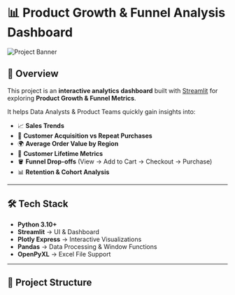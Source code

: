 # 📊 Product Growth & Funnel Analysis Dashboard

![Project Banner](images/banner.png) <!-- Replace with your own image -->

## 🚀 Overview
This project is an **interactive analytics dashboard** built with [Streamlit](https://streamlit.io/) for exploring **Product Growth & Funnel Metrics**.  

It helps Data Analysts & Product Teams quickly gain insights into:  
- 📈 **Sales Trends**  
- 🔄 **Customer Acquisition vs Repeat Purchases**  
- 🌍 **Average Order Value by Region**  
- 👥 **Customer Lifetime Metrics**  
- 🪣 **Funnel Drop-offs** (View → Add to Cart → Checkout → Purchase)  
- 📊 **Retention & Cohort Analysis**  

---

## 🛠️ Tech Stack
- **Python 3.10+**  
- **Streamlit** → UI & Dashboard  
- **Plotly Express** → Interactive Visualizations  
- **Pandas** → Data Processing & Window Functions  
- **OpenPyXL** → Excel File Support  

---

## 📂 Project Structure
